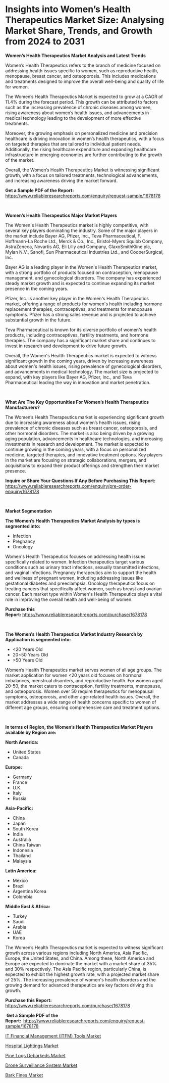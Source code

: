 <p><h1>Insights into Women’s Health Therapeutics Market Size: Analysing Market Share, Trends, and Growth from 2024 to 2031</h1></p><p><strong>Women’s Health Therapeutics Market Analysis and Latest Trends</strong></p>
<p><p>Women’s Health Therapeutics refers to the branch of medicine focused on addressing health issues specific to women, such as reproductive health, menopause, breast cancer, and osteoporosis. This includes medications and treatments designed to improve the overall well-being and quality of life for women.</p><p>The Women’s Health Therapeutics Market is expected to grow at a CAGR of 11.4% during the forecast period. This growth can be attributed to factors such as the increasing prevalence of chronic diseases among women, rising awareness about women’s health issues, and advancements in medical technology leading to the development of more effective treatments.</p><p>Moreover, the growing emphasis on personalized medicine and precision healthcare is driving innovation in women’s health therapeutics, with a focus on targeted therapies that are tailored to individual patient needs. Additionally, the rising healthcare expenditure and expanding healthcare infrastructure in emerging economies are further contributing to the growth of the market.</p><p>Overall, the Women’s Health Therapeutics Market is witnessing significant growth, with a focus on tailored treatments, technological advancements, and increasing awareness driving the market forward.</p></p>
<p><strong>Get a Sample PDF of the Report:&nbsp;</strong> <a href="https://www.reliableresearchreports.com/enquiry/request-sample/1678178">https://www.reliableresearchreports.com/enquiry/request-sample/1678178</a></p>
<p>&nbsp;</p>
<p><strong>Women’s Health Therapeutics Major Market Players</strong></p>
<p><p>The Women's Health Therapeutics market is highly competitive, with several key players dominating the industry. Some of the major players in the market include Bayer AG, Pfizer, Inc., Teva Pharmaceutical, F. Hoffmann-La Roche Ltd., Merck & Co., Inc., Bristol-Myers Squibb Company, AstraZeneca, Novartis AG, Eli Lilly and Company, GlaxoSmithKline plc, Mylan N.V., Sanofi, Sun Pharmaceutical Industries Ltd., and CooperSurgical, Inc.</p><p>Bayer AG is a leading player in the Women's Health Therapeutics market, with a strong portfolio of products focused on contraception, menopause management, and gynecological disorders. The company has experienced steady market growth and is expected to continue expanding its market presence in the coming years.</p><p>Pfizer, Inc. is another key player in the Women's Health Therapeutics market, offering a range of products for women's health including hormone replacement therapies, contraceptives, and treatments for menopause symptoms. Pfizer has a strong sales revenue and is projected to achieve substantial growth in the future.</p><p>Teva Pharmaceutical is known for its diverse portfolio of women's health products, including contraceptives, fertility treatments, and hormone therapies. The company has a significant market share and continues to invest in research and development to drive future growth.</p><p>Overall, the Women's Health Therapeutics market is expected to witness significant growth in the coming years, driven by increasing awareness about women's health issues, rising prevalence of gynecological disorders, and advancements in medical technology. The market size is projected to expand, with key players like Bayer AG, Pfizer, Inc., and Teva Pharmaceutical leading the way in innovation and market penetration.</p></p>
<p>&nbsp;</p>
<p><strong>What Are The Key Opportunities For Women’s Health Therapeutics Manufacturers?</strong></p>
<p><p>The Women’s Health Therapeutics market is experiencing significant growth due to increasing awareness about women’s health issues, rising prevalence of chronic diseases such as breast cancer, osteoporosis, and other hormonal disorders. The market is also being driven by a growing aging population, advancements in healthcare technologies, and increasing investments in research and development. The market is expected to continue growing in the coming years, with a focus on personalized medicine, targeted therapies, and innovative treatment options. Key players in the market are focusing on strategic collaborations, mergers, and acquisitions to expand their product offerings and strengthen their market presence.</p></p>
<p><strong>Inquire or Share Your Questions If Any Before Purchasing This Report:</strong> <a href="https://www.reliableresearchreports.com/enquiry/pre-order-enquiry/1678178">https://www.reliableresearchreports.com/enquiry/pre-order-enquiry/1678178</a></p>
<p>&nbsp;</p>
<p><strong>Market Segmentation</strong></p>
<p><strong>The Women’s Health Therapeutics Market Analysis by types is segmented into:</strong></p>
<p><ul><li>Infection</li><li>Pregnancy</li><li>Oncology</li></ul></p>
<p><p>Women's Health Therapeutics focuses on addressing health issues specifically related to women. Infection therapeutics target various conditions such as urinary tract infections, sexually transmitted infections, and vaginal infections. Pregnancy therapeutics aim to support the health and wellness of pregnant women, including addressing issues like gestational diabetes and preeclampsia. Oncology therapeutics focus on treating cancers that specifically affect women, such as breast and ovarian cancer. Each market type within Women's Health Therapeutics plays a vital role in improving the overall health and well-being of women.</p></p>
<p><strong>Purchase this Report:&nbsp;</strong><a href="https://www.reliableresearchreports.com/purchase/1678178">https://www.reliableresearchreports.com/purchase/1678178</a></p>
<p>&nbsp;</p>
<p><strong>The Women’s Health Therapeutics Market Industry Research by Application is segmented into:</strong></p>
<p><ul><li><20 Years Old</li><li>20~50 Years Old</li><li>>50 Years Old</li></ul></p>
<p><p>Women’s Health Therapeutics market serves women of all age groups. The market application for women <20 years old focuses on hormonal imbalances, menstrual disorders, and reproductive health. For women aged 20-50, the market caters to contraception, fertility treatments, menopause, and osteoporosis. Women over 50 require therapeutics for menopausal symptoms, osteoporosis, and other age-related health issues. Overall, the market addresses a wide range of health concerns specific to women of different age groups, ensuring comprehensive care and treatment options.</p></p>
<p>&nbsp;</p>
<p><strong>In terms of Region, the Women’s Health Therapeutics Market Players available by Region are:</strong></p>
<p>
    <p> <strong> North America: </strong>
        <ul>
            <li>United States</li>
            <li>Canada</li>
        </ul>
        </p> 
    <p> <strong> Europe: </strong>
        <ul>
            <li>Germany</li>
            <li>France</li>
            <li>U.K.</li>
            <li>Italy</li>
            <li>Russia</li>
        </ul>
        </p> 
    <p> <strong> Asia-Pacific: </strong>
        <ul>
            <li>China</li>
            <li>Japan</li>
            <li>South Korea</li>
            <li>India</li>
            <li>Australia</li>
            <li>China Taiwan</li>
            <li>Indonesia</li>
            <li>Thailand</li>
            <li>Malaysia</li>
        </ul>
        </p> 
    <p> <strong> Latin America: </strong>
        <ul>
            <li>Mexico</li>
            <li>Brazil</li>
            <li>Argentina Korea</li>
            <li>Colombia</li>
        </ul>
        </p> 
    <p> <strong> Middle East & Africa: </strong>
        <ul>
            <li>Turkey</li>
            <li>Saudi</li>
            <li>Arabia</li>
            <li>UAE</li>
            <li>Korea</li>
        </ul>
    </p>
    </p>
<p><p>The Women’s Health Therapeutics market is expected to witness significant growth across various regions including North America, Asia Pacific, Europe, the United States, and China. Among these, North America and Europe are expected to dominate the market with a market share of 35% and 30% respectively. The Asia Pacific region, particularly China, is expected to exhibit the highest growth rate, with a projected market share of 25%. The increasing prevalence of women's health disorders and the growing demand for advanced therapeutics are key factors driving this growth.</p></p>
<p><strong>Purchase this Report: </strong><a href="https://www.reliableresearchreports.com/purchase/1678178">https://www.reliableresearchreports.com/purchase/1678178</a></p>
<p>&nbsp;<strong>Get a Sample PDF of the Report:&nbsp;&nbsp;</strong><a href="https://www.reliableresearchreports.com/enquiry/request-sample/1678178">https://www.reliableresearchreports.com/enquiry/request-sample/1678178</a></p>
<p><strong></strong></p>
<p><p><a href="https://medium.com/@vanessachurchill767/it-financial-management-itfm-tools-nbsp-market-focuses-on-market-share-size-and-projected-ca21b860cd60">IT Financial Management (ITFM) Tools Market</a></p><p><a href="https://medium.com/@albinbrakus/hospital-lightings-market-competitive-analysis-market-trends-and-forecast-to-2031-43e4005d9717">Hospital Lightings Market</a></p><p><a href="https://issuu.com/reportprime-2/docs/pine-logs-debarkeds-market-size-2030.pptx">Pine Logs Debarkeds Market</a></p><p><a href="https://medium.com/@vanessachurchill767/drone-surveillance-system-market-size-reveals-the-best-marketing-channels-in-global-industry-3a436094195d">Drone Surveillance System Market</a></p><p><a href="https://issuu.com/reportprime-2/docs/bark-fines-market-size-2030.pptx">Bark Fines Market</a></p></p>